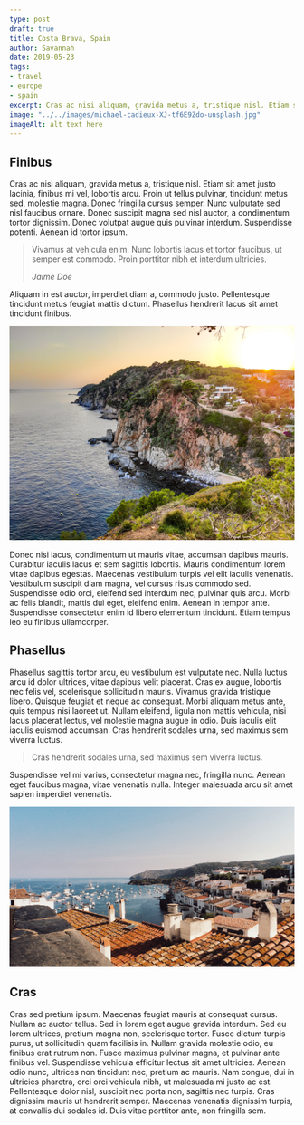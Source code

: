 ```yaml
---
type: post
draft: true
title: Costa Brava, Spain
author: Savannah
date: 2019-05-23
tags:
- travel
- europe
- spain
excerpt: Cras ac nisi aliquam, gravida metus a, tristique nisl. Etiam sit amet justo lacinia, finibus mi vel, lobortis arcu. Proin ut tellus pulvinar, tincidunt metus sed, molestie magna.
image: "../../images/michael-cadieux-XJ-tf6E9Zdo-unsplash.jpg"
imageAlt: alt text here
---
```


## Finibus

Cras ac nisi aliquam, gravida metus a, tristique nisl. Etiam sit amet justo lacinia, finibus mi vel, lobortis arcu. Proin ut tellus pulvinar, tincidunt metus sed, molestie magna. Donec fringilla cursus semper. Nunc vulputate sed nisl faucibus ornare. Donec suscipit magna sed nisl auctor, a condimentum tortor dignissim. Donec volutpat augue quis pulvinar interdum. Suspendisse potenti. Aenean id tortor ipsum.

> Vivamus at vehicula enim. Nunc lobortis lacus et tortor faucibus, ut semper est commodo. Proin porttitor nibh et interdum ultricies.
>
> <cite>Jaime Doe</cite>

 Aliquam in est auctor, imperdiet diam a, commodo justo. Pellentesque tincidunt metus feugiat mattis dictum. Phasellus hendrerit lacus sit amet tincidunt finibus.

![alt text here](../../images/unknown-photographer-DgE-BlRLKUU-unsplash.jpg)

Donec nisi lacus, condimentum ut mauris vitae, accumsan dapibus mauris. Curabitur iaculis lacus et sem sagittis lobortis. Mauris condimentum lorem vitae dapibus egestas. Maecenas vestibulum turpis vel elit iaculis venenatis. Vestibulum suscipit diam magna, vel cursus risus commodo sed. Suspendisse odio orci, eleifend sed interdum nec, pulvinar quis arcu. Morbi ac felis blandit, mattis dui eget, eleifend enim. Aenean in tempor ante. Suspendisse consectetur enim id libero elementum tincidunt. Etiam tempus leo eu finibus ullamcorper.

## Phasellus

Phasellus sagittis tortor arcu, eu vestibulum est vulputate nec. Nulla luctus arcu id dolor ultrices, vitae dapibus velit placerat. Cras ex augue, lobortis nec felis vel, scelerisque sollicitudin mauris. Vivamus gravida tristique libero. Quisque feugiat et neque ac consequat. Morbi aliquam metus ante, quis tempus nisi laoreet ut. Nullam eleifend, ligula non mattis vehicula, nisi lacus placerat lectus, vel molestie magna augue in odio. Duis iaculis elit iaculis euismod accumsan. Cras hendrerit sodales urna, sed maximus sem viverra luctus.

> Cras hendrerit sodales urna, sed maximus sem viverra luctus.

Suspendisse vel mi varius, consectetur magna nec, fringilla nunc. Aenean eget faucibus magna, vitae venenatis nulla. Integer malesuada arcu sit amet sapien imperdiet venenatis.

![alt text here](../../images/jorge-salvador-Napez4iXwrU-unsplash.jpg)

## Cras

Cras sed pretium ipsum. Maecenas feugiat mauris at consequat cursus. Nullam ac auctor tellus. Sed in lorem eget augue gravida interdum. Sed eu lorem ultrices, pretium magna non, scelerisque tortor. Fusce dictum turpis purus, ut sollicitudin quam facilisis in. Nullam gravida molestie odio, eu finibus erat rutrum non. Fusce maximus pulvinar magna, et pulvinar ante finibus vel. Suspendisse vehicula efficitur lectus sit amet ultricies. Aenean odio nunc, ultrices non tincidunt nec, pretium ac mauris. Nam congue, dui in ultricies pharetra, orci orci vehicula nibh, ut malesuada mi justo ac est. Pellentesque dolor nisl, suscipit nec porta non, sagittis nec turpis. Cras dignissim mauris ut hendrerit semper. Maecenas venenatis dignissim turpis, at convallis dui sodales id. Duis vitae porttitor ante, non fringilla sem.